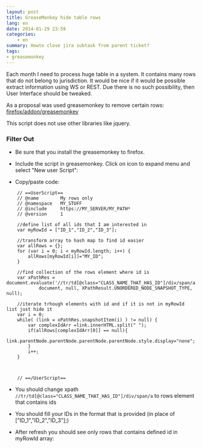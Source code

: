 ```yaml
---
layout: post
title: GreaseMonkey hide table rows
lang: en
date: 2014-01-29 23:59
categories:
    - en
summary: Howto close jira subtask from parent ticket?
tags:
- greasemonkey
---
```


Each month I need to process huge table in a system. It contains many rows that do not belong to jurisdiction. It would be nice if it would be possible extract information using WS or REST. Due there is no such possibility, then User Interface should be tweaked. 

As a proposal was used greasemonkey to remove certain rows: [firefox/addon/greasemonkey](https://addons.mozilla.org/en-US/firefox/addon/greasemonkey/)

This script does not use other libraries like jquery.

### Filter Out

*   Be sure that you install the greasemonkey to firefox.

*   Include the script in greasemonkey. Click on icon to expand menu and select "New user Script":

*   Copy/paste code:

```
	// ==UserScript==
	// @name        My rows only
	// @namespace   MY_STUFF
	// @include     https://MY_SERVER/MY_PATH*
	// @version     1

	//define list of all ids that I am interested in
	var myRowId = ["ID_1","ID_2","ID_3"];

	//transform array to hash map to find id easier
	var allRows = {};
	for (var i = 0; i < myRowId.length; i++) {
		allRows[myRowId[i]]="MY_ID"; 
	}

	//find collection of the rows element where id is
	var xPathRes = document.evaluate('//tr/td[@class="CLASS_NAME_THAT_HAS_ID"]/div/span/a',
			document, null, XPathResult.UNORDERED_NODE_SNAPSHOT_TYPE, null);

	//iterate trhough elements with id and if it is not in myRowId list just hide it
	var i = 0;
	while( (link = xPathRes.snapshotItem(i) ) != null) {
		var complexIdArr =link.innerHTML.split(" "); 
		if(allRows[complexIdArr[0]] == null){
			link.parentNode.parentNode.parentNode.parentNode.style.display="none";
		}
		i++;
	}



	// ==/UserScript==
```

*   You should change xpath `//tr/td[@class="CLASS_NAME_THAT_HAS_ID"]/div/span/a` to rows element that contains ids

*   You should fill your IDs in the format that is provided (in place of \["ID_1","ID_2","ID_3"\];)

*   After refresh you should see only rows that contains  defined id in myRowId array:



